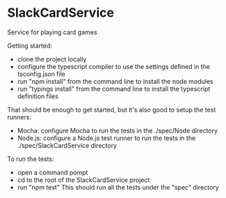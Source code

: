 # SlackCardService
Service for playing card games

Getting started:
- clone the project locally
- configure the typescript compiler to use the settings defined in the tsconfig.json file
- run "npm install" from the command line to install the node modules
- run "typings install" from the command line to install the typescript definition files

That should be enough to get started, but it's also good to setup the test runners:
- Mocha: configure Mocha to run the tests in the ./spec/Node directory
- Node.js: configure a Node.js test runner to run the tests in the ./spec/SlackCardService directory

To run the tests:
  * open a command pompt
  * cd to the root of the SlackCardService project
  * run "npm test"
This should run all the tests under the "spec" directory